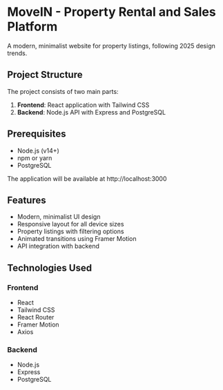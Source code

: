 # MoveIN - Property Rental and Sales Platform

A modern, minimalist website for property listings, following 2025 design trends.

## Project Structure

The project consists of two main parts:

1. **Frontend**: React application with Tailwind CSS
2. **Backend**: Node.js API with Express and PostgreSQL

## Prerequisites

- Node.js (v14+)
- npm or yarn
- PostgreSQL


The application will be available at http://localhost:3000

## Features

- Modern, minimalist UI design
- Responsive layout for all device sizes
- Property listings with filtering options
- Animated transitions using Framer Motion
- API integration with backend

## Technologies Used

### Frontend
- React
- Tailwind CSS
- React Router
- Framer Motion
- Axios

### Backend
- Node.js
- Express
- PostgreSQL


